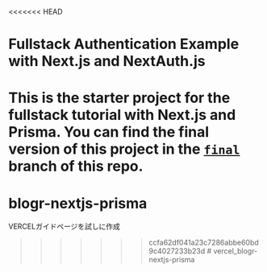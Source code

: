 <<<<<<< HEAD
# Fullstack Authentication Example with Next.js and NextAuth.js

This is the starter project for the fullstack tutorial with Next.js and Prisma. You can find the final version of this project in the [`final`](https://github.com/prisma/blogr-nextjs-prisma/tree/final) branch of this repo.
=======
# blogr-nextjs-prisma
VERCELガイドページを試しに作成
>>>>>>> ccfa62df041a23c7286abbe60bd9c4027233b23d
#   v e r c e l _ b l o g r - n e x t j s - p r i s m a  
 